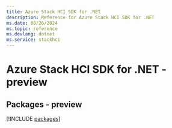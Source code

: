 ```yaml
---
title: Azure Stack HCI SDK for .NET
description: Reference for Azure Stack HCI SDK for .NET
ms.date: 08/26/2024
ms.topic: reference
ms.devlang: dotnet
ms.service: stackhci
---
```

# Azure Stack HCI SDK for .NET - preview
## Packages - preview
[!INCLUDE [packages](stack-hci-index.md)]